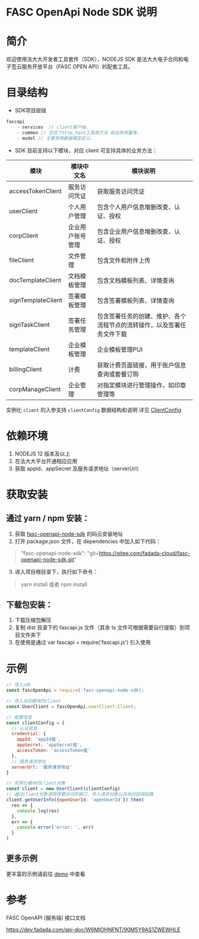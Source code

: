 # FASC OpenApi Node SDK 说明

# 简介

欢迎使用法大大开发者工具套件（SDK），NODEJS SDK 是法大大电子合同和电子签云服务开放平台（FASC OPEN API）的配套工具。

# 目录结构
- SDK项目层级     
```js
fascapi
	- services  // client客户端。
	- common // 包含了http,hash工具类方法 和全局常量等。
	- model // 主要常用数据模型定义。
```

- SDK 目前支持以下模块，对应 client 可支持具体的业务方法：

| 模块               | 模块中文名       | 模块说明                                                               |
| ------------------ | ---------------- | ---------------------------------------------------------------------- |
| accessTokenClient  | 服务访问凭证     | 获取服务访问凭证                                                       |
| userClient         | 个人用户管理     | 包含个人用户信息增删改查、认证、授权                                   |
| corpClient         | 企业用户账号管理 | 包含企业用户信息增删改查、认证、授权                                   |
| fileClient         | 文件管理         | 包含文件和附件上传                                                     |
| docTemplateClient  | 文档模板管理     | 包含文档模板列表、详情查询                                             |
| signTemplateClient | 签署模板管理     | 包含签署模板列表、详情查询                                             |
| signTaskClient     | 签署任务管理     | 包含签署任务的创建、维护、各个流程节点的流转操作，以及签署任务文件下载 |
| templateClient | 企业模板管理  | 企业模板管理PUI |
| billingClient      | 计费             | 获取计费页面链接，用于账户信息查询或套餐订购                           |
| corpManageClient   | 企业管理         | 对指定模块进行管理操作，如印章管理等                         |

实例化 `client` 的入参支持 `clientConfig` 数据结构和说明 详见 [ClientConfig](https://gitee.com/fadada-cloud/fasc-openapi-node-sdk/blob/master/src/common/interface.ts)


# 依赖环境

1. NODEJS 12 版本及以上
2. 在法大大平台开通相应应用
3. 获取 appId、appSecret 及服务请求地址（serverUrl）

# 获取安装

## 通过 yarn / npm 安装：

1. 获取 [fasc-openapi-node-sdk](git+https://gitee.com/fadada-cloud/fasc-openapi-node-sdk.git) 的码云安装地址
2. 打开 package.json 文件，在 dependencies 中加入如下代码：
>  "fasc-openapi-node-sdk": "git+https://gitee.com/fadada-cloud/fasc-openapi-node-sdk.git"
3. 进入项目根目录下，执行如下命令：
>  yarn install 或者 npm install

## 下载包安装：

1. 下载压缩包解压
2. 复制 dist 目录下的 fascapi.js 文件（其余 ts 文件可根据需要自行提取）到项目文件夹下
3. 在使用是通过 var fascapi = require('fascapi.js') 引入使用

# 示例

```js
// 导入sdk
const fascOpenApi = require('fasc-openapi-node-sdk);

// 导入对应模块的client
const UserClient = fascOpenApi.userClient.Client;

// 配置信息
const clientConfig = {
  // 认证信息
  credential: {
    appId: 'appId值',
    appSecret: 'appSecret值',
    accessToken: 'accessToken值'
  },
  // 服务请求地址
  serverUrl: '服务请求地址'
}

// 实例化模块的client对象
const client = new UserClient(clientConfig)
// 通过client对象调用想要访问的接口，传入请求对象以及响应回调函数
client.getUserInfo({openUserId: 'openUserId'}).then(
  res => {
    console.log(res)
  },
  err => {
    console.error('error: ', err)
  }
)

```


## 更多示例

更丰富的示例请前往 [demo](https://gitee.com/fadada-cloud/fasc-openapi-node-sdk-demo/master) 中查看

# 参考

FASC OpenAPI (服务端) 接口文档

https://dev.fadada.com/api-doc/W6MIOHNFNT/90M5Y9AS1ZWEWHLE
